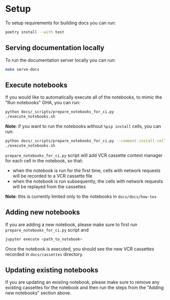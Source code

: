 # Setup

To setup requirements for building docs you can run:

```bash
poetry install --with test
```

## Serving documentation locally

To run the documentation server locally you can run:

```bash
make serve-docs
```

## Execute notebooks

If you would like to automatically execute all of the notebooks, to mimic the "Run notebooks" GHA, you can run:

```bash
python docs/_scripts/prepare_notebooks_for_ci.py
./execute_notebooks.sh
```

**Note**: if you want to run the notebooks without `%pip install` cells, you can run:

```bash
python docs/_scripts/prepare_notebooks_for_ci.py --comment-install-cells
./execute_notebooks.sh
```

`prepare_notebooks_for_ci.py` script will add VCR cassette context manager for each cell in the notebook, so that:
* when the notebook is run for the first time, cells with network requests will be recorded to a VCR cassette file
* when the notebook is run subsequently, the cells with network requests will be replayed from the cassettes

**Note**: this is currently limited only to the notebooks in `docs/docs/how-tos`

## Adding new notebooks

If you are adding a new notebook, please make sure to first run `prepare_notebooks_for_ci.py` script and

```bash
jupyter execute <path_to_notebook>
```

Once the notebook is executed, you should see the new VCR cassettes recorded in `docs/cassettes` directory.

## Updating existing notebooks

If you are updating an existing notebook, please make sure to remove any existing cassettes for the notebook and then run the steps from the "Adding new notebooks" section above.